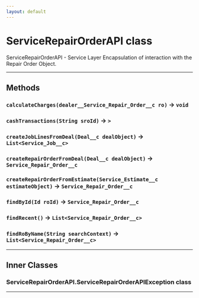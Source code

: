 ```yaml
---
layout: default
---
```

# ServiceRepairOrderAPI class

 ServiceRepairOrderAPI - Service Layer Encapsulation of interaction with the Repair Order Object.

---
## Methods
### `calculateCharges(dealer__Service_Repair_Order__c ro)` → `void`
### `cashTransactions(String sroId)` → `>`
### `createJobLinesFromDeal(Deal__c dealObject)` → `List<Service_Job__c>`
### `createRepairOrderFromDeal(Deal__c dealObject)` → `Service_Repair_Order__c`
### `createRepairOrderFromEstimate(Service_Estimate__c estimateObject)` → `Service_Repair_Order__c`
### `findById(Id roId)` → `Service_Repair_Order__c`
### `findRecent()` → `List<Service_Repair_Order__c>`
### `findRoByName(String searchContext)` → `List<Service_Repair_Order__c>`
---
## Inner Classes

### ServiceRepairOrderAPI.ServiceRepairOrderAPIException class
---
